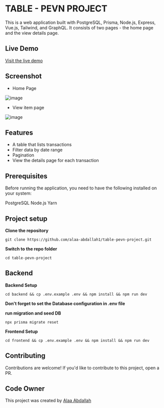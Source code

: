 # TABLE - PEVN PROJECT
This is a web application built with PostgreSQL, Prisma, Node.js, Express, Vue.js, Tailwind, and GraphQL. It consists of two pages - the home page and the view details page.

## Live Demo
[Visit the live demo](https://crud-pevn-project.onrender.com)

## Screenshot

- Home Page

![image](https://github.com/alaa-abdallah1/table-pevn-project/assets/56931924/2c012c14-9633-4cbf-b4ec-a5040cdfaa05)

- View item page

![image](https://github.com/alaa-abdallah1/table-pevn-project/assets/56931924/71dc82f8-77fb-4a8e-a11a-4533d99d2ef0)


## Features
- A table that lists transactions
- Filter data by date range
- Pagination
- View the details page for each transaction

## Prerequisites
Before running the application, you need to have the following installed on your system:

PostgreSQL
Node.js
Yarn

## Project setup

**Clone the repository**

```
git clone https://github.com/alaa-abdallah1/table-pevn-project.git
```

**Switch to the repo folder**

```
cd table-pevn-project
```

## Backend

**Backend Setup**

```
cd backend && cp .env.example .env && npm install && npm run dev
```

**Don't forget to set the Database configuration in .env file**


**run migration and seed DB**

```
npx prisma migrate reset
```

**Frontend Setup**

```
cd frontend && cp .env.example .env && npm install && npm run dev
```

## Contributing
Contributions are welcome! If you'd like to contribute to this project, open a PR.


## Code Owner 
This project was created by [Alaa Abdallah](https://github.com/alaa-abdallah1) 
